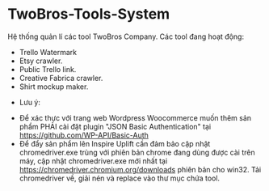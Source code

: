 # TwoBros-Tools-System
Hệ thống quản lí các tool TwoBros Company.
Các tool đang hoạt động:
- Trello Watermark
- Etsy crawler.
- Public Trello link.
- Creative Fabrica crawler.
- Shirt mockup maker.

* Lưu ý:
- Để xác thực với trang web Wordpress Woocommerce muốn thêm sản phẩm PHẢI cài đặt plugin "JSON Basic Authentication" tại  https://github.com/WP-API/Basic-Auth
- Để đẩy sản phẩm lên Inspire Uplift cần đảm bảo cập nhật chromedriver.exe trùng với phiên bản chrome đang dùng được cài trên máy, cập nhật chromedriver.exe mới nhất tại https://chromedriver.chromium.org/downloads phiên bản cho win32. Tải chromedriver về, giải nén và replace vào thư mục chứa tool.
